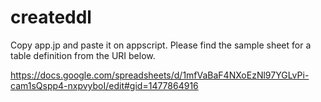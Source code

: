 # createddl

Copy app.jp and paste it on appscript.
Please find the sample sheet for a table definition from the URI below.

https://docs.google.com/spreadsheets/d/1mfVaBaF4NXoEzNl97YGLvPi-cam1sQspp4-nxpvyboI/edit#gid=1477864916

